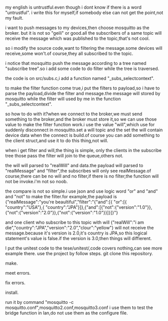 my english is untrustful.even though i dont know if there is a word "untrustful".
i write this for myself,if somebody else can not get the point,not my fault.


i want to push  messages to my devices,then choose mosquitto as the broker.
but it is not so "geili" or good.all the subscribers of a same topic will receive the message which was published to the topic,that's not cool.

so i modify the source code,want to filtering the message.some devices will receive,some won't.of course,they all subscribed to the topic.

i notice that mosquitto push the message according to a tree named "subscribe tree".so i add some code to do filter while the tree is traversed.

the code is on src/subs.c,i add a function named "_subs_selectcontext".

to make the filter function come true,i put the filters to payload,so i have to parse the payload,divide the filter and message.the message will stored by mosquitto while the filter will used by me in the function "_subs_selectcontext".

so how to do with it?when we connect to the broker,we must send something to the broker,and the broker must store it,so we can use those value to make the filter function work.i use the value "will",which use for suddenly disconnect in mosquitto.set a will topic and the set the will contain device data when the connect is build.of course you can add something to the client struct,and use it to do this thing,not will.

when i get filter and will,the thing is simple, only the clients in the subscribe tree those pass the filter will join to the queue,others not.

the will will parsed to "realWill" and data.the payload will parsed to "realMessage" and "filter",the subscribes will only see realMessage.of course,there can be no will and no filter,if there is no filter,the function will not be invoke.i'm not so noob.

the compare is not so simple.i use json and use logic word "or" and "and" and "not" to make the filter.for example,the payload is {"realMessage":"you're beaultiful","filter":"{"and":[{ "or":[{ "country":"USA"},{ "country":"JPA"}]},{"and":[{"not":{"version":"1.0"}},{"not":{"version":"2.0"}},{"not":{"version":"1.0"}}]}]}"}

and one client who subscribe to this topic with will {"realWill":"i am die","country":"JPA","version":"2.0","clour":"yellow"} will not receive the message.because it's version is 2.0,it's country is JPA,so this logical statement's value is false.if the version is 3.0,then things will diffierent.

I put the unitest code to the tese/unitest/,code covers nothing,can see more example there.
use the project by follow steps.
git clone this repository.

make.

meet errors.

fix errors.

install.

run it by command "mosquitto -c mosquitto.conf",mosquitto2.conf,mosquitto3.conf i use them to test the bridge function in lan,do not use them as the configure file.







 




